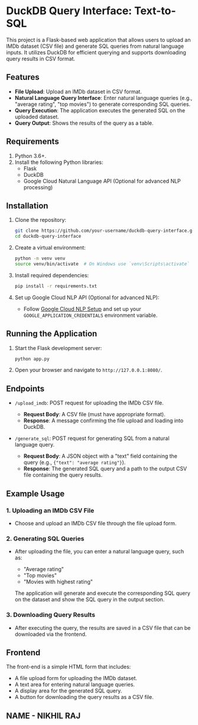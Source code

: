 
# DuckDB Query Interface: Text-to-SQL

This project is a Flask-based web application that allows users to upload an IMDb dataset (CSV file) and generate SQL queries from natural language inputs. It utilizes DuckDB for efficient querying and supports downloading query results in CSV format.

## Features

- **File Upload**: Upload an IMDb dataset in CSV format.
- **Natural Language Query Interface**: Enter natural language queries (e.g., "average rating", "top movies") to generate corresponding SQL queries.
- **Query Execution**: The application executes the generated SQL on the uploaded dataset.
- **Query Output**: Shows the results of the query as a table.

## Requirements

1. Python 3.6+.
2. Install the following Python libraries:
    - Flask
    - DuckDB
    - Google Cloud Natural Language API (Optional for advanced NLP processing)

## Installation

1. Clone the repository:

    ```bash
    git clone https://github.com/your-username/duckdb-query-interface.git
    cd duckdb-query-interface
    ```

2. Create a virtual environment:

    ```bash
    python -m venv venv
    source venv/bin/activate  # On Windows use `venv\Scripts\activate`
    ```

3. Install required dependencies:

    ```bash
    pip install -r requirements.txt
    ```

4. Set up Google Cloud NLP API (Optional for advanced NLP):

    - Follow [Google Cloud NLP Setup](https://cloud.google.com/natural-language/docs/setup) and set up your `GOOGLE_APPLICATION_CREDENTIALS` environment variable.

## Running the Application

1. Start the Flask development server:

    ```bash
    python app.py
    ```

2. Open your browser and navigate to `http://127.0.0.1:8080/`.

## Endpoints

- `/upload_imdb`: POST request for uploading the IMDb CSV file.
  - **Request Body**: A CSV file (must have appropriate format).
  - **Response**: A message confirming the file upload and loading into DuckDB.

- `/generate_sql`: POST request for generating SQL from a natural language query.
  - **Request Body**: A JSON object with a "text" field containing the query (e.g., `{"text": "average rating"}`).
  - **Response**: The generated SQL query and a path to the output CSV file containing the query results.

## Example Usage

### 1. Uploading an IMDb CSV File

- Choose and upload an IMDb CSV file through the file upload form.

### 2. Generating SQL Queries

- After uploading the file, you can enter a natural language query, such as:
  - "Average rating"
  - "Top movies"
  - "Movies with highest rating"
  
  The application will generate and execute the corresponding SQL query on the dataset and show the SQL query in the output section.

### 3. Downloading Query Results

- After executing the query, the results are saved in a CSV file that can be downloaded via the frontend.

## Frontend

The front-end is a simple HTML form that includes:
- A file upload form for uploading the IMDb dataset.
- A text area for entering natural language queries.
- A display area for the generated SQL query.
- A button for downloading the query results as a CSV file.

## NAME - NIKHIL RAJ

